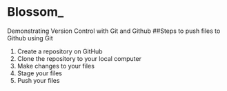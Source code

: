 # Blossom_
Demonstrating Version Control with Git and Github
##Steps to push files to Github using Git
1. Create a repository on GitHub
2. Clone the repository to your local computer
3. Make changes to your files
4. Stage your files
5. Push your files

